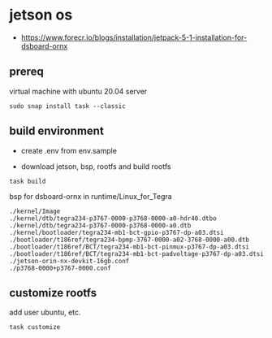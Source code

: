 # jetson os

- https://www.forecr.io/blogs/installation/jetpack-5-1-installation-for-dsboard-ornx


## prereq

virtual machine with ubuntu 20.04 server

```
sudo snap install task --classic

```


## build environment

- create .env from env.sample

- download jetson, bsp, rootfs and build rootfs
```
task build
```

bsp for dsboard-ornx in runtime/Linux_for_Tegra
```
./kernel/Image
./kernel/dtb/tegra234-p3767-0000-p3768-0000-a0-hdr40.dtbo
./kernel/dtb/tegra234-p3767-0000-p3768-0000-a0.dtb
./kernel/bootloader/tegra234-mb1-bct-gpio-p3767-dp-a03.dtsi
./bootloader/t186ref/tegra234-bpmp-3767-0000-a02-3768-0000-a00.dtb
./bootloader/t186ref/BCT/tegra234-mb1-bct-pinmux-p3767-dp-a03.dtsi
./bootloader/t186ref/BCT/tegra234-mb1-bct-padvoltage-p3767-dp-a03.dtsi
./jetson-orin-nx-devkit-16gb.conf
./p3768-0000+p3767-0000.conf
```

## customize rootfs

add user ubuntu, etc.
```
task customize
```
